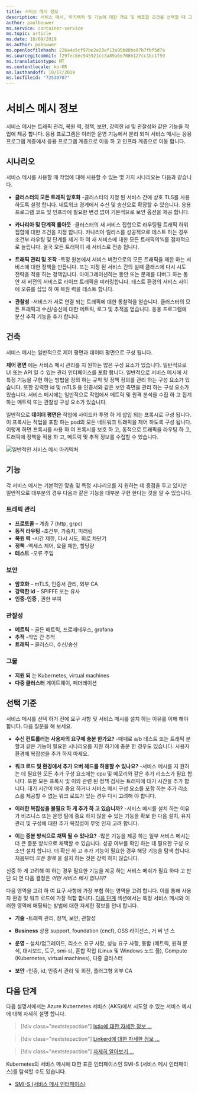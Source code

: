 ```yaml
---
title: 서비스 메시 정보
description: 서비스 메시, 아키텍처 및 기능에 대한 개요 및 배포할 조건을 선택할 때 고려해 야 하는 조건을 파악 합니다.
author: paulbouwer
ms.service: container-service
ms.topic: article
ms.date: 10/09/2019
ms.author: pabouwer
ms.openlocfilehash: 226a4e5cf97be2e23ef13a95b80be07b7fbf5d7a
ms.sourcegitcommit: f29fec8ec945921cc3a89a6e7086127cc1bc1759
ms.translationtype: MT
ms.contentlocale: ko-KR
ms.lasthandoff: 10/17/2019
ms.locfileid: "72530707"
---
```

# <a name="about-service-meshes"></a>서비스 메시 정보

서비스 메시는 트래픽 관리, 복원 력, 정책, 보안, 강력한 id 및 관찰성와 같은 기능을 작업에 제공 합니다. 응용 프로그램은 이러한 운영 기능에서 분리 되며 서비스 메시는 응용 프로그램 계층에서 응용 프로그램 계층으로 이동 하 고 인프라 계층으로 이동 합니다.

## <a name="scenarios"></a>시나리오

서비스 메시를 사용할 때 작업에 대해 사용할 수 있는 몇 가지 시나리오는 다음과 같습니다.

- **클러스터의 모든 트래픽 암호화** -클러스터의 지정 된 서비스 간에 상호 TLS를 사용 하도록 설정 합니다. 네트워크 경계에서 수신 및 송신으로 확장할 수 있습니다. 응용 프로그램 코드 및 인프라에 필요한 변경 없이 기본적으로 보안 옵션을 제공 합니다.

- **카나리아 및 단계적 롤아웃** -클러스터의 새 서비스 집합으로 라우팅될 트래픽 하위 집합에 대한 조건을 지정 합니다. 카나리아 릴리스를 성공적으로 테스트 하는 경우 조건부 라우팅 및 단계를 제거 하 여 새 서비스에 대한 모든 트래픽의%를 점차적으로 늘립니다. 결국 모든 트래픽이 새 서비스로 전송 됩니다.

- **트래픽 관리 및 조작** -특정 원본에서 서비스 버전으로의 모든 트래픽을 제한 하는 서비스에 대한 정책을 만듭니다. 또는 지정 된 서비스 간의 실패 클래스에 다시 시도 전략을 적용 하는 정책입니다. 마이그레이션하는 동안 또는 문제를 디버그 하는 동안 새 버전의 서비스로 라이브 트래픽을 미러링합니다. 테스트 환경의 서비스 사이에 오류를 삽입 하 여 복원 력을 테스트 합니다.

- **관찰성** -서비스가 서로 연결 되는 트래픽에 대한 통찰력을 얻습니다. 클러스터의 모든 트래픽과 수신/송신에 대한 메트릭, 로그 및 추적을 얻습니다. 응용 프로그램에 분산 추적 기능을 추가 합니다.

## <a name="architecture"></a>건축

서비스 메시는 일반적으로 제어 평면과 데이터 평면으로 구성 됩니다.

**제어 평면** 에는 서비스 메시 관리를 지 원하는 많은 구성 요소가 있습니다. 일반적으로 UI 또는 API 일 수 있는 관리 인터페이스를 포함 합니다. 일반적으로 서비스 메시에 서 특정 기능을 구현 하는 방법을 정의 하는 규칙 및 정책 정의를 관리 하는 구성 요소가 있습니다. 또한 강력한 id 및 mTLS 용 인증서와 같은 보안 측면을 관리 하는 구성 요소가 있습니다. 서비스 메시에는 일반적으로 작업에서 메트릭 및 원격 분석을 수집 하 고 집계 하는 메트릭 또는 관찰성 구성 요소가 있습니다.

일반적으로 **데이터 평면은** 작업에 사이드카 투명 하 게 삽입 되는 프록시로 구성 됩니다. 이 프록시는 작업을 포함 하는 pod의 모든 네트워크 트래픽을 제어 하도록 구성 됩니다. 이렇게 하면 프록시를 사용 하 여 프록시를 보호 하 고, 동적으로 트래픽을 라우팅 하 고, 트래픽에 정책을 적용 하 고, 메트릭 및 추적 정보를 수집할 수 있습니다. 

![일반적인 서비스 메시 아키텍처](media/servicemesh/typical-architecture.png)

## <a name="capabilities"></a>기능

각 서비스 메시는 기본적인 맞춤 및 특정 시나리오를 지 원하는 데 중점을 두고 있지만 일반적으로 대부분의 경우 다음과 같은 기능을 대부분 구현 한다는 것을 알 수 있습니다.

### <a name="traffic-management"></a>트래픽 관리 

- **프로토콜** – 계층 7 (http, grpc)
- **동적 라우팅** -조건부, 가중치, 미러링
- **복원 력** -시간 제한, 다시 시도, 회로 차단기
- **정책** -액세스 제어, 요율 제한, 할당량
- **테스트** -오류 주입

### <a name="security"></a>보안

- **암호화** – mTLS, 인증서 관리, 외부 CA
- **강력한 id** – SPIFFE 또는 유사
- **인증-인증** , 권한 부여

### <a name="observability"></a>관찰성

- **메트릭** – 골든 메트릭, 프로메테우스, grafana
- **추적** -작업 간 추적
- **트래픽** – 클러스터, 수신/송신

### <a name="mesh"></a>그물

- **지원 되** 는 Kubernetes, virtual machines
- **다중 클러스터** 게이트웨이, 페더레이션

## <a name="selection-criteria"></a>선택 기준

서비스 메시를 선택 하기 전에 요구 사항 및 서비스 메시를 설치 하는 이유를 이해 해야 합니다. 다음 질문을 해 보세요.

- **수신 컨트롤러는 사용자의 요구에 충분 한가요?** -때때로 a/b 테스트 또는 트래픽 분할과 같은 기능이 필요한 시나리오를 지원 하기에 충분 한 경우도 있습니다. 사용자 환경에 복잡성을 추가 하지 마세요.

- **워크 로드 및 환경에서 추가 오버 헤드를 허용할 수 있나요?** -서비스 메시를 지 원하는 데 필요한 모든 추가 구성 요소에는 cpu 및 메모리와 같은 추가 리소스가 필요 합니다. 또한 모든 프록시 및 이와 관련 된 정책 검사는 트래픽에 대기 시간을 추가 합니다. 대기 시간이 매우 중요 하거나 서비스 메시 구성 요소를 포함 하는 추가 리소스를 제공할 수 없는 워크 로드가 있는 경우 다시 고려해 야 합니다.

- **이러한 복잡성을 불필요 하 게 추가 하 고 있습니까?** -서비스 메시를 설치 하는 이유가 비즈니스 또는 운영 팀에 중요 하지 않을 수 있는 기능을 확보 한 다음 설치, 유지 관리 및 구성에 대한 추가 복잡성이 무엇 인지 고려 합니다.

- **이는 증분 방식으로 채택 될 수 있나요?** -많은 기능을 제공 하는 일부 서비스 메시는 더 큰 증분 방식으로 채택할 수 있습니다. 성공 여부를 확인 하는 데 필요한 구성 요소만 설치 합니다. 더 확신 하 고 추가 기능이 필요한 경우 해당 기능을 탐색 합니다. 처음부터 *모든 항목* 을 설치 하는 것은 강력 하지 않습니다.

신중 하 게 고려해 야 하는 경우 필요한 기능을 제공 하는 서비스 메쉬가 필요 하다 고 판단 되 면 다음 결정은 *어떤 서비스 메시 입니까?*

다음 영역을 고려 하 여 요구 사항에 가장 부합 하는 영역을 고려 합니다. 이를 통해 사용자 환경 및 워크 로드에 가장 적합 합니다. [다음 단계](#next-steps) 섹션에서는 특정 서비스 메시와 이러한 영역에 매핑되는 방법에 대한 자세한 정보를 안내 합니다.

- **기술** -트래픽 관리, 정책, 보안, 관찰성

- **Business** 상용 support, foundation (cncf), OSS 라이선스, 거 버 넌 스

- **운영** – 설치/업그레이드, 리소스 요구 사항, 성능 요구 사항, 통합 (메트릭, 원격 분석, 대시보드, 도구, smi-s), 혼합 작업 (Linux 및 Windows 노드 풀), Compute (Kubernetes, virtual machines), 다중 클러스터

- **보안** -인증, id, 인증서 관리 및 회전, 플러그형 외부 CA


## <a name="next-steps"></a>다음 단계

다음 설명서에서는 Azure Kubernetes 서비스 (AKS)에서 시도할 수 있는 서비스 메시에 대해 자세히 설명 합니다.

> [!div class="nextstepaction"]
> [Istio에 대한 자세한 정보 ...][istio-about]

> [!div class="nextstepaction"]
> [Linkerd에 대한 자세한 정보 ...][linkerd-about]

> [!div class="nextstepaction"]
> [자세히 알아보기 ...][consul-about]

Kubernetes의 서비스 메시에 대한 표준 인터페이스인 SMI-S (서비스 메시 인터페이스)를 탐색할 수도 있습니다.

- [SMI-S (서비스 메시 인터페이스)][smi]


<!-- LINKS - external -->
[smi]: https://smi-spec.io/

<!-- LINKS - internal -->
[istio-about]: ./servicemesh-istio-about.md
[linkerd-about]: ./servicemesh-linkerd-about.md
[consul-about]: ./servicemesh-consul-about.md
